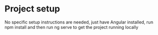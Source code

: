 # Project setup

No specific setup instructions are needed, just have Angular installed, run npm install and then run
ng serve to get the project running locally
